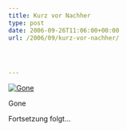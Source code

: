 ```yaml
---
title: Kurz vor Nachher
type: post
date: 2006-09-26T11:06:00+00:00
url: /2006/09/kurz-vor-nachher/




---
```

<div class="flickr">
  <a href="http://www.flickr.com/photos/schreibblogade/253368374/" title="Gone"><img src="//static.flickr.com/80/253368374_5908468d7c.jpg" alt="Gone" /></a></p>

  <p>
    Gone
  </p>
</div>

Fortsetzung folgt...
